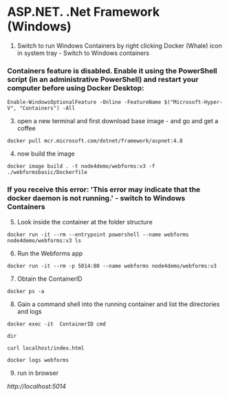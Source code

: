 # ASP.NET. .Net Framework (Windows)

1. Switch to run Windows Containers by right clicking Docker (Whale) icon in system tray - Switch to Windows containers 

### Containers feature is disabled. Enable it using the PowerShell script (in an administrative PowerShell) and restart your computer before using Docker Desktop: 

```
Enable-WindowsOptionalFeature -Online -FeatureName $("Microsoft-Hyper-V", "Containers") -All
```

3. open a new terminal and first download base image - and go and get a coffee

```
docker pull mcr.microsoft.com/dotnet/framework/aspnet:4.8
```

4. now build the image
```
docker image build . -t node4demo/webforms:v3 -f ./webformsbasic/Dockerfile
```

### If you receive this error: 'This error may indicate that the docker daemon is not running.' - switch to Windows Containers

5. Look inside the container at the folder structure

```
docker run -it --rm --entrypoint powershell --name webforms node4demo/webforms:v3 ls 
```

6. Run the Webforms app

```
docker run -it --rm -p 5014:80 --name webforms node4demo/webforms:v3
```

7. Obtain the ContainerID

```
docker ps -a 
```

8. Gain a command shell into the running container and list the directories and logs

```
docker exec -it  ContainerID cmd

dir

curl localhost/index.html

docker logs webforms
```

9. run in browser

*http://localhost:5014*


